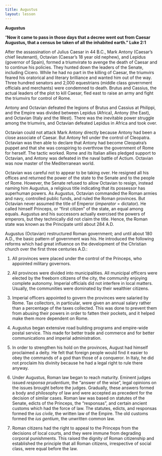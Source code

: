 ```yaml
---
title: Augustus
layout: lesson
---
```



**Augustus**

“**Now it came to pass in those days that a decree went out from Caesar
Augustus, that a census be taken of all the inhabited earth.” Luke 2:1**

After the assassination of Julius Caesar in 44 B.C., Mark Antony
(Caesar’s chief lieutenant), Octavian (Caesar’s 18 year old nephew), and
Lepidus (governor of Spain), formed a triumvirate to avenge the death of
Caesar and to continue his policies. They hunted down the leaders of the
Senate, including Cicero. While he had no part in the killing of Caesar,
the triumvirs feared his oratorical and literary brilliance and wanted
him out of the way. Three hundred senators and 2,000 equestrians (middle
class government officials and merchants) were condemned to death.
Brutus and Cassius, the actual leaders of the plot to kill Caesar, fled
east to raise an army and fight the triumvirs for control of Rome.

Antony and Octavian defeated the legions of Brutus and Cassius at
Philippi, and the Empire was divided between Lepidus (Africa), Antony
(the East), and Octavian (Italy and the West). There was the inevitable
power struggle among the triumvirs, and Octavian defeated Lepidus in
Africa and took over.

Octavian could not attack Mark Antony directly because Antony had been a
close associate of Caesar. But Antony fell under the control of
Cleopatra. Octavian was then able to declare that Antony had become
Cleopatra’s puppet and that she was conspiring to overthrow the
government of Rome for herself. The tactic worked. Rome and its Italian
allies pledged support to Octavian, and Antony was defeated in the naval
battle of Actium. Octavian was now master of the Mediterranean world.

Octavian was careful not to appear to be taking over. He resigned all
his offices and returned the power of the state to the Senate and to the
people of Rome. However, the Senate refused to allow Octavian to resign,
instead naming him Augustus, a religious title indicating that its
possessor has superhuman powers. As Augustus, Octavian commanded the
Roman armies and navy, controlled public funds, and ruled the Roman
provinces. But Octavian never assumed the title of Emperor (*imperator*
= dictator). He called himself Princeps, or “first citizen” of the
state, an equal among equals. Augustus and his successors actually
exercised the powers of emperors, but they technically did not claim the
title. Hence, the Roman state was known as the Principate until about
284 A.D.

Augustus (Octavian) restructured Roman government; and until about 180
A.D., the basic pattern of government was his. He introduced the
following reforms which had great influence on the development of the
Christian church over the first three centuries A.D.:

1.  All provinces were placed under the control of the Princeps, who
    appointed military governors.

2.  All provinces were divided into municipalities. All municipal
    officers were elected by the freeborn citizens of the city, the
    community enjoying complete autonomy. Imperial officials did not
    interfere in local matters. Usually, the communities were dominated
    by their wealthier citizens.

3.  Imperial officers appointed to govern the provinces were salaried by
    Rome. Tax collectors, in particular, were given an annual salary
    rather than a percentage of the taxes collected. This was done to
    prevent them from abusing their powers in order to fatten their
    pockets, and it helped make them more dependent on Rome.

4.  Augustus began extensive road building programs and empire-wide
    postal service. This made for better trade and commerce and for
    better communications and imperial administration.

5.  In order to strengthen his hold on the provinces, August had himself
    proclaimed a deity. He felt that foreign people would find it easier
    to obey the commands of a god than those of a conqueror. In Italy,
    he did not proclaim his divinity because he had a legal right to
    rule there anyway.

6.  Under Augustus, Roman law began to reach maturity. Eminent judges
    issued *responsa prudentium*, the “answer of the wise”, legal
    opinions on the issues brought before the judges. Gradually, these
    answers formed a body and philosophy of law and were accepted as
    precedent for the decision of similar cases. Roman law was based on
    statutes of the Senate, edicts of the Princeps, the “responsas”, and
    certain ancient customs which had the force of law. The statutes,
    edicts, and responsas formed the *ius civile*, the written law of
    the Empire. The old customs formed the *ius gentium*, the unwritten
    common law.

7.  Roman citizens had the right to appeal to the Princeps from the
    decisions of local courts, and they were immune from degrading
    corporal punishments. This raised the dignity of Roman citizenship
    and established the principle that all Roman citizens, irrespective
    of social class, were equal before the law.


